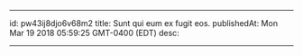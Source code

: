 
---
id: pw43ij8djo6v68m2
title: Sunt qui eum ex fugit eos.
publishedAt: Mon Mar 19 2018 05:59:25 GMT-0400 (EDT)
desc: 

---


